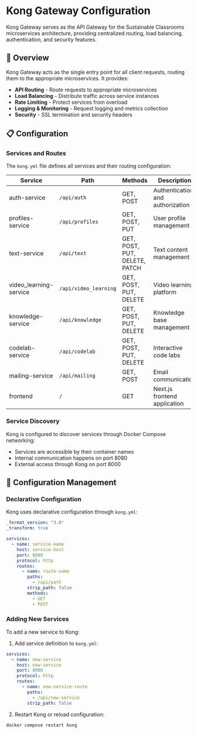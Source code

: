 # Kong Gateway Configuration

Kong Gateway serves as the API Gateway for the Sustainable Classrooms microservices architecture, providing centralized routing, load balancing, authentication, and security features.

## 🎯 Overview

Kong Gateway acts as the single entry point for all client requests, routing them to the appropriate microservices. It provides:

- **API Routing** - Route requests to appropriate microservices
- **Load Balancing** - Distribute traffic across service instances
- **Rate Limiting** - Protect services from overload
- **Logging & Monitoring** - Request logging and metrics collection
- **Security** - SSL termination and security headers

## 📋 Configuration

### Services and Routes

The `kong.yml` file defines all services and their routing configuration:

| Service | Path | Methods | Description |
|---------|------|---------|-------------|
| auth-service | `/api/auth` | GET, POST | Authentication and authorization |
| profiles-service | `/api/profiles` | GET, POST, PUT | User profile management |
| text-service | `/api/text` | GET, POST, PUT, DELETE, PATCH | Text content management |
| video_learning-service | `/api/video_learning` | GET, POST, PUT, DELETE | Video learning platform |
| knowledge-service | `/api/knowledge` | GET, POST, PUT, DELETE | Knowledge base management |
| codelab-service | `/api/codelab` | GET, POST, PUT, DELETE | Interactive code labs |
| mailing-service | `/api/mailing` | GET, POST | Email communication |
| frontend | `/` | GET | Next.js frontend application |

### Service Discovery

Kong is configured to discover services through Docker Compose networking:
- Services are accessible by their container names
- Internal communication happens on port 8080
- External access through Kong on port 8000

## 🔧 Configuration Management

### Declarative Configuration

Kong uses declarative configuration through `kong.yml`:

```yaml
_format_version: "3.0"
_transform: true

services:
  - name: service-name
    host: service-host
    port: 8080
    protocol: http
    routes:
      - name: route-name
        paths:
          - /api/path
        strip_path: false
        methods:
          - GET
          - POST
```

### Adding New Services

To add a new service to Kong:

1. Add service definition to `kong.yml`:
```yaml
services:
  - name: new-service
    host: new-service
    port: 8080
    protocol: http
    routes:
      - name: new-service-route
        paths:
          - /api/new-service
        strip_path: false
```

2. Restart Kong or reload configuration:
```bash
docker compose restart kong
```
